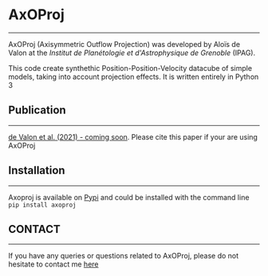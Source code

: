 # AxOProj
______

AxOProj (Axisymmetric Outflow Projection) was developed by Aloïs de Valon at the *Institut de Planétologie et d'Astrophysique de Grenoble* (IPAG).

This code create synthethic Position-Position-Velocity datacube of simple models, taking into account projection effects. It is written entirely in Python 3


## Publication
___

[de Valon et al. (2021) - coming soon](https://ui.adsabs.harvard.edu/search/q=%20%20author%3A%22%5Ede%20Valon%22%20year%3A2021&sort=date%20desc%2C%20bibcode%20desc&p_=0). Please cite this paper if your are using AxOProj

## Installation
___
Axoproj is available on [Pypi](https://pypi.org/project/axoproj/) and could be installed with the command line `pip install axoproj`

## CONTACT
___
If you have  any queries or questions related to AxOProj, please do not hesitate to contact me [here](aloisdevalon@gmail.com)
